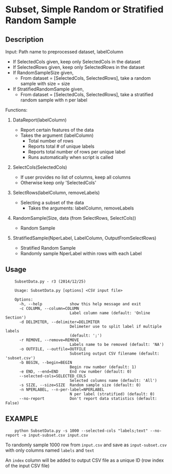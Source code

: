 Subset, Simple Random or Stratified Random Sample
=================================================

Description
-----------

Input: Path name to preprocessed dataset, labelColumn
   * If SelectedCols given, keep only SelectedCols in the dataset
   * If SelectedRows given, keep only SelectedRows in the dataset
   * If RandomSampleSize given, 
     - From dataset = [SelectedCols, SelectedRows], take a random sample with size = size
  * If StratifiedRandomSample given,
     - From dataset = [SelectedCols, SelectedRows], take a stratified random sample with n per label

Functions:
1. DataReport(labelColumn)
   * Report certain features of the data
   * Takes the argument (labelColumn)
     - Total number of rows
     - Reports total # of unique labels
     - Reports total number of rows per unique label
     - Runs automatically when script is called

2. SelectCols(SelectedCols)
   * If user provides no list of columns, keep all columns
   * Otherwise keep only 'SelectedCols'

3. SelectRows(labelColumn, removeLabels)
   * Selecting a subset of the data
     - Takes the arguments: labelColumn, removeLabels 

4. RandomSample(Size, data (from SelectRows, SelectCols))
   * Random Sample

5. StratifiedSample(NperLabel, LabelColumn, OutputFromSelectRows) 
   * Stratified Random Sample
   * Randomly sample NperLabel within rows with each Label

Usage
--------------


```
    SubsetData.py - r3 (2014/12/25)
    
    Usage: SubsetData.py [options] <CSV input file>
    
    Options:
      -h, --help            show this help message and exit
      -c COLUMN, --column=COLUMN
                            Label column name (default: 'Online Section')
      -d DELIMITER, --delimiter=DELIMITER
                            Delimeter use to split label if multiple labels
                            (default: ';')
      -r REMOVE, --remove=REMOVE
                            Labels name to be removed (default: 'NA')
      -o OUTFILE, --outfile=OUTFILE
                            Subseting output CSV filename (default: 'subset.csv')
      -b BEGIN, --begin=BEGIN
                            Begin row number (default: 1)
      -e END, --end=END     End row number (default: 0)
      --selected-cols=SELECTED_COLS
                            Selected columns name (default: 'All')
      -s SIZE, --size=SIZE  Random sample size (default: 0)
      -n NPERLABEL, --n-per-label=NPERLABEL
                            N per label (stratified) (default: 0)
      --no-report           Don't report data statistics (default: False)
```

EXAMPLE
-------

```
    python SubsetData.py -s 1000 --selected-cols "labels;text" --no-report -o input-subset.csv input.csv
```

To randomly sample 1000 row from `input.csv` and save as `input-subset.csv` with only columns named `labels` and `text`

An `index` column will be added to output CSV file as a unique ID (row index of the input CSV file)
